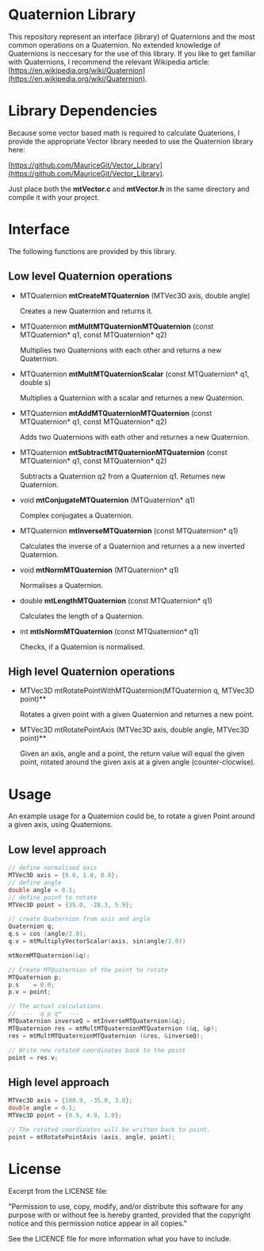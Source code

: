 # Quaternion Library

This repository represent an interface (library) of Quaternions and the most common operations on a Quaternion.
No extended knowledge of Quaternions is neccesary for the use of this library. If you like to get familiar with Quaternions,
I recommend the relevant Wikipedia article: [https://en.wikipedia.org/wiki/Quaternion](https://en.wikipedia.org/wiki/Quaternion).

# Library Dependencies

Because some vector based math is required to calculate Quaterions, I provide the appropriate Vector library needed to use the Quaternion library here:

[https://github.com/MauriceGit/Vector_Library](https://github.com/MauriceGit/Vector_Library).

Just place both the **mtVector.c** and **mtVector.h** in the same directory and compile it with your project.

# Interface

The following functions are provided by this library.

## Low level Quaternion operations

* MTQuaternion **mtCreateMTQuaternion** (MTVec3D axis, double angle)

    Creates a new Quaternion and returns it.

* MTQuaternion **mtMultMTQuaternionMTQuaternion** (const MTQuaternion* q1, const MTQuaternion* q2)

    Multiplies two Quaternions with each other and returns a new Quaternion.

* MTQuaternion **mtMultMTQuaternionScalar** (const MTQuaternion* q1, double s)

    Multiplies a Quaternion with a scalar and returnes a new Quaternion.

* MTQuaternion **mtAddMTQuaternionMTQuaternion** (const MTQuaternion* q1, const MTQuaternion* q2)

    Adds two Quaternions with eath other and returnes a new Quaternion.

* MTQuaternion **mtSubtractMTQuaternionMTQuaternion** (const MTQuaternion* q1, const MTQuaternion* q2)

    Subtracts a Quaternion q2 from a Quaternion q1. Returnes new Quaternion.

* void **mtConjugateMTQuaternion** (MTQuaternion* q1)

    Complex conjugates a Quaternion.

* MTQuaternion **mtInverseMTQuaternion** (const MTQuaternion* q1)

    Calculates the inverse of a Quaternion and returnes a a new inverted Quaternion.

* void **mtNormMTQuaternion** (MTQuaternion* q1)

    Normalises a Quaternion.

* double **mtLengthMTQuaternion** (const MTQuaternion* q1)

    Calculates the length of a Quaternion.

* int **mtIsNormMTQuaternion** (const MTQuaternion* q1)

    Checks, if a Quaternion is normalised.

## High level Quaternion operations

* MTVec3D mtRotatePointWithMTQuaternion(MTQuaternion q, MTVec3D point)**

    Rotates a given point with a given Quaternion and returnes a new point.

* MTVec3D mtRotatePointAxis (MTVec3D axis, double angle, MTVec3D point)**

    Given an axis, angle and a point, the return value will equal the given point, rotated around the given axis at a given angle (counter-clocwise).

# Usage

An example usage for a Quaternion could be, to rotate a given Point around a given axis, using Quaternions.

## Low level approach

```c
// define normalised axis
MTVec3D axis = {0.0, 1.0, 0.0};
// define angle
double angle = 0.1;
// define point to rotate
MTVec3D point = {35.0, -28.3, 5.9};

// create Quaternion from axis and angle
Quaternion q;
q.s = cos (angle/2.0);
q.v = mtMultiplyVectorScalar(axis, sin(angle/2.0))

mtNormMTQuaternion(&q);

// Create MTQuaternion of the point to rotate
MTQuaternion p;
p.s    = 0.0;
p.v = point;

// The actual calculations.
//  ---  q p q*  ---
MTQuaternion inverseQ = mtInverseMTQuaternion(&q);
MTQuaternion res = mtMultMTQuaternionMTQuaternion (&q, &p);
res = mtMultMTQuaternionMTQuaternion (&res, &inverseQ);

// Write new rotated coordinates back to the point
point = res.v;

```

## High level approach

```c
MTVec3D axis = {100.9, -35.0, 3.0};
double angle = 0.1;
MTVec3D point = {0.5, 4.9, 1.0};

// The rotated coordinates will be written back to point.
point = mtRotatePointAxis (axis, angle, point);
```

# License

Excerpt from the LICENSE file:

"Permission to use, copy, modify, and/or distribute this software for any
purpose with or without fee is hereby granted, provided that the
copyright notice and this permission notice appear in all copies."

See the LICENCE file for more information what you have to include.
